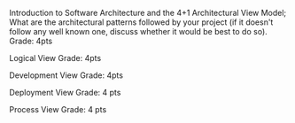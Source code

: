 Introduction to Software Architecture and the 4+1 Architectural View Model; What are the architectural patterns followed by your project (if it doesn't follow any well known one, discuss whether it would be best to do so).
Grade: 4pts

Logical View
Grade: 4pts

Development View
Grade: 4pts

Deployment View
Grade: 4 pts

Process View
Grade: 4 pts
